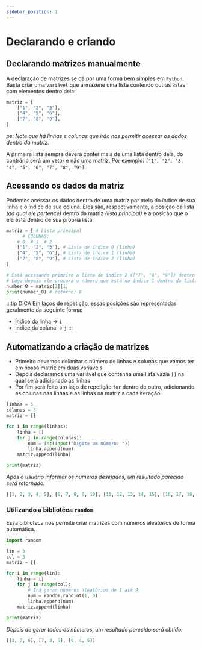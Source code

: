 ```yaml
---
sidebar_position: 1
---
```


# Declarando e criando

## Declarando matrizes manualmente

A declaração de matrizes se dá por uma forma bem simples em `Python`. Basta criar uma `variável` que armazene uma lista contendo outras listas com elementos dentro dela:

```py title="/matrix/create.py"
matriz = [ 
    ["1", "2", "3"], 
    ["4", "5", "6"],
    ["7", "8", "9"],
]
```
_ps: Note que há linhas e colunas que irão nos permitir acessar os dados dentro da matriz._

A primeira lista sempre deverá conter mais de uma lista dentro dela, do contrário será um vetor e não uma matriz. Por exemplo: `["1", "2", "3, "4", "5", "6", "7", "8", "9"]`.

### 

## Acessando os dados da matriz

Podemos acessar os dados dentro de uma matriz por meio do índice de sua linha e o índice de sua coluna. Eles são, respectivamente, a posição da lista _(da qual ele pertence)_ dentro da matriz _(lista principal)_ e a posição que o ele está dentro de sua própria lista:

```py title="/matrix/dataAccess.py"
matriz = [ # Lista principal
      # COLUNAS:
    # 0  # 1  # 2
    ["1", "2", "3"], # Lista de índice 0 (linha)
    ["4", "5", "6"], # Lista de índice 1 (linha)
    ["7", "8", "9"], # Lista de índice 2 (linha)
]

# Está acessando primeiro a lista de índice 2 (["7", "8", "9"]) dentro da lista principal - 3ª linha.
# Logo depois ele procura o número que está no índice 1 dentro da lista acessada - 2ª coluna.
number_8 = matriz[2][1]
print(number_8) # retorno: 8
```

:::tip DICA
Em laços de repetição, essas posições são representadas geralmente da seguinte forma:
- Índice da linha → `i`
- Índice da coluna → `j`
:::

## Automatizando a criação de matrizes

- Primeiro devemos delimitar o número de linhas e colunas que vamos ter em nossa matriz em duas variáveis
- Depois declaramos uma variável que contenha uma lista vazia `[]` na qual será adicionado as linhas
- Por fim será feito um laço de repetição `for` dentro de outro, adicionando as colunas nas linhas e as linhas na matriz a cada iteração

```py title="/matrix/auto_create.py"
linhas = 5
colunas = 5
matriz = []

for i in range(linhas):
    linha = []
    for j in range(colunas):
        num = int(input("Digite um número: "))
        linha.append(num)
    matriz.append(linha)

print(matriz)
```

_Após o usuário informar os números desejados, um resultado parecido será retornado:_

```py 
[[1, 2, 3, 4, 5], [6, 7, 8, 9, 10], [11, 12, 13, 14, 15], [16, 17, 18, 19, 20], [21, 22, 23, 24, 25]]
```

### Utilizando a bibliotéca `random`

Essa biblioteca nos permite criar matrizes com números aleatórios de forma automática.

```py title="/matrix/random_create.py"
import random

lin = 3
col = 3
matriz = []

for i in range(lin):
    linha = []
    for j in range(col):
        # Irá gerar números aleatórios de 1 até 9.
        num = random.randint(1, 9)
        linha.append(num)
    matriz.append(linha)

print(matriz)
```

_Depois de gerar todos os números, um resultado parecido será obtido:_

```py
[[3, 7, 6], [7, 8, 9], [9, 4, 5]]
```
